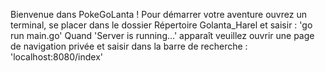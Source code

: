 Bienvenue dans PokeGoLanta ! 
Pour démarrer votre aventure ouvrez un terminal, se placer dans le dossier Répertoire Golanta_Harel et saisir : 'go run main.go'
Quand 'Server is running...' apparaît veuillez ouvrir une page de navigation privée et saisir dans la barre de recherche : 'localhost:8080/index'
 
